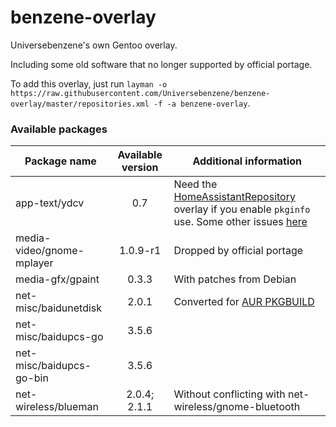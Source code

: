 # benzene-overlay
Universebenzene's own Gentoo overlay.

Including some old software that no longer supported by official portage.

To add this overlay, just run `layman -o https://raw.githubusercontent.com/Universebenzene/benzene-overlay/master/repositories.xml -f -a benzene-overlay`.

### Available packages

Package name | Available version | Additional information
------------ | :---------------: | ----------------------
app-text/ydcv             | 0.7          | Need the [HomeAssistantRepository](https://git.edevau.net/onkelbeh/HomeAssistantRepository) overlay if you enable `pkginfo` use. Some other issues [here](https://forums.gentoo.org/viewtopic-p-8352006.html)
media-video/gnome-mplayer | 1.0.9-r1     | Dropped by official portage
media-gfx/gpaint          | 0.3.3        | With patches from Debian
net-misc/baidunetdisk     | 2.0.1        | Converted for [AUR PKGBUILD](https://aur.archlinux.org/packages/baidunetdisk-bin)
net-misc/baidupcs-go      | 3.5.6        |
net-misc/baidupcs-go-bin  | 3.5.6        |
net-wireless/blueman      | 2.0.4; 2.1.1 | Without conflicting with net-wireless/gnome-bluetooth
